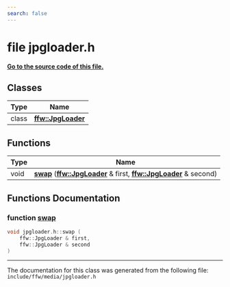 ```yaml
---
search: false
---
```


# file jpgloader.h

**[Go to the source code of this file.](jpgloader_8h_source.md)**
## Classes

|Type|Name|
|-----|-----|
|class|[**ffw::JpgLoader**](classffw_1_1_jpg_loader.md)|


## Functions

|Type|Name|
|-----|-----|
|void|[**swap**](jpgloader_8h.md#1a69c3f31507cfe2e5d51e1a8f6eb98504) (**[ffw::JpgLoader](classffw_1_1_jpg_loader.md)** & first, **[ffw::JpgLoader](classffw_1_1_jpg_loader.md)** & second) |


## Functions Documentation

### function <a id="1a69c3f31507cfe2e5d51e1a8f6eb98504" href="#1a69c3f31507cfe2e5d51e1a8f6eb98504">swap</a>

```cpp
void jpgloader.h::swap (
    ffw::JpgLoader & first,
    ffw::JpgLoader & second
)
```





----------------------------------------
The documentation for this class was generated from the following file: `include/ffw/media/jpgloader.h`
